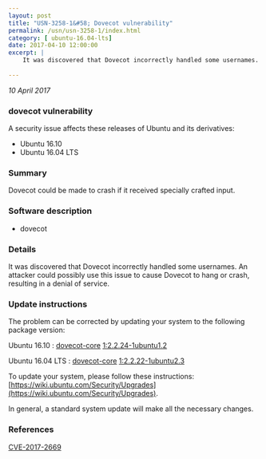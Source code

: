```yaml
---
layout: post
title: "USN-3258-1&#58; Dovecot vulnerability"
permalink: /usn/usn-3258-1/index.html
category: [ ubuntu-16.04-lts]
date: 2017-04-10 12:00:00
excerpt: |
    It was discovered that Dovecot incorrectly handled some usernames. An attacker could possibly use this issue to cause Dovecot to hang or crash, resulting in a denial of service. 
    
--- 
```

 
 

*10 April 2017*

### dovecot vulnerability

A security issue affects these releases of Ubuntu and its derivatives:

* Ubuntu 16.10
* Ubuntu 16.04 LTS

### Summary

Dovecot could be made to crash if it received specially crafted input. 

### Software description

* dovecot 

### Details

It was discovered that Dovecot incorrectly handled some usernames. An attacker could possibly use this issue to cause Dovecot to hang or crash, resulting in a denial of service. 

### Update instructions

The problem can be corrected by updating your system to the following package version:

Ubuntu 16.10
 : [dovecot-core](https://launchpad.net/ubuntu/+source/dovecot) <span> [1:2.2.24-1ubuntu1.2](https://launchpad.net/ubuntu/+source/dovecot/1:2.2.24-1ubuntu1.2) </span> 

Ubuntu 16.04 LTS
 : [dovecot-core](https://launchpad.net/ubuntu/+source/dovecot) <span> [1:2.2.22-1ubuntu2.3](https://launchpad.net/ubuntu/+source/dovecot/1:2.2.22-1ubuntu2.3) </span> 

To update your system, please follow these instructions: [https://wiki.ubuntu.com/Security/Upgrades](https://wiki.ubuntu.com/Security/Upgrades).

In general, a standard system update will make all the necessary changes. 

### References

 
 [CVE-2017-2669](http://people.ubuntu.com/~ubuntu-security/cve/CVE-2017-2669)
 

